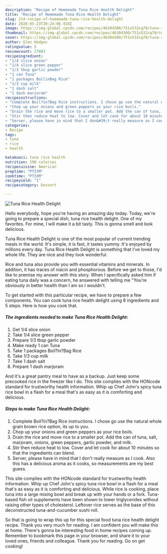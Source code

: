```yaml
---
description: "Recipe of Homemade Tuna Rice Health Delight"
title: "Recipe of Homemade Tuna Rice Health Delight"
slug: 214-recipe-of-homemade-tuna-rice-health-delight
date: 2020-05-23T20:24:06.918Z
image: https://img-global.cpcdn.com/recipes/46304300/751x532cq70/tuna-rice-health-delight-recipe-main-photo.jpg
thumbnail: https://img-global.cpcdn.com/recipes/46304300/751x532cq70/tuna-rice-health-delight-recipe-main-photo.jpg
cover: https://img-global.cpcdn.com/recipes/46304300/751x532cq70/tuna-rice-health-delight-recipe-main-photo.jpg
author: Glen Hodges
ratingvalue: 5
reviewcount: 27803
recipeingredient:
- "1/4 slice onion"
- "1/4 slice green pepper"
- "1/3 tbsp garlic powder"
- "1 can Tuna"
- "1 packages BoilinBag Rice"
- "1/3 cup milk"
- "1 dash salt"
- "1 dash marjoram"
recipeinstructions:
- "Complete Boil?in?Bag Rice instructions. I chose go use the natural whole grain brown rice option, its up to you."
- "Chop up your onions and green peppers as your rice boils."
- "Drain the rice and move rice to a smaller pot. Add the can of tuna, salt, marjoram, onions, green peppers, garlic powder, and milk."
- "Stir then reduce heat to low. Cover and let cook for about 10 minutes so that the ingredients can blend."
- "Server, please have in mind that I don&#39;t really measure as I cook. Also this has a delicious aroma as it cooks, so measurements are my best guess."
categories:
- Recipe
tags:
- tuna
- rice
- health

katakunci: tuna rice health 
nutrition: 190 calories
recipecuisine: American
preptime: "PT37M"
cooktime: "PT33M"
recipeyield: "1"
recipecategory: Dessert

---
```



![Tuna Rice Health Delight](https://img-global.cpcdn.com/recipes/46304300/751x532cq70/tuna-rice-health-delight-recipe-main-photo.jpg)

Hello everybody, hope you're having an amazing day today. Today, we're going to prepare a special dish, tuna rice health delight. One of my favorites. For mine, I will make it a bit tasty. This is gonna smell and look delicious.

Tuna Rice Health Delight is one of the most popular of current trending meals in the world. It's simple, it is fast, it tastes yummy. It's enjoyed by millions every day. Tuna Rice Health Delight is something that I've loved my whole life. They are nice and they look wonderful.

Rice and tuna also provide you with essential vitamins and minerals. In addition, it has traces of niacin and phosphorous. Before we get to those, I&#39;d like to premise my answer with this story. When I specifically asked him if eating tuna daily was a concern, he answered with telling me &#34;You&#39;re obviously in better health than I am so I wouldn&#39;t.


To get started with this particular recipe, we have to prepare a few components. You can cook tuna rice health delight using 8 ingredients and 5 steps. Here is how you cook that.

<!--inarticleads1-->

##### The ingredients needed to make Tuna Rice Health Delight:

1. Get 1/4 slice onion
1. Take 1/4 slice green pepper
1. Prepare 1/3 tbsp garlic powder
1. Make ready 1 can Tuna
1. Take 1 packages Boil?in?Bag Rice
1. Take 1/3 cup milk
1. Take 1 dash salt
1. Prepare 1 dash marjoram


And it&#39;s a great pantry meal to have as a backup. Just keep some precooked rice in the freezer like I do. This site complies with the HONcode standard for trustworthy health information. Whip up Chef John&#39;s spicy tuna rice bowl in a flash for a meal that&#39;s as easy as it is comforting and delicious. 

<!--inarticleads2-->

##### Steps to make Tuna Rice Health Delight:

1. Complete Boil?in?Bag Rice instructions. I chose go use the natural whole grain brown rice option, its up to you.
1. Chop up your onions and green peppers as your rice boils.
1. Drain the rice and move rice to a smaller pot. Add the can of tuna, salt, marjoram, onions, green peppers, garlic powder, and milk.
1. Stir then reduce heat to low. Cover and let cook for about 10 minutes so that the ingredients can blend.
1. Server, please have in mind that I don&#39;t really measure as I cook. Also this has a delicious aroma as it cooks, so measurements are my best guess.


This site complies with the HONcode standard for trustworthy health information. Whip up Chef John&#39;s spicy tuna rice bowl in a flash for a meal that&#39;s as easy as it is comforting and delicious. While rice is cooking, place tuna into a large mixing bowl and break up with your hands or a fork. Tuna-based fish oil supplements have been shown to lower triglycerides without raising other types of cholesterol. Leftover rice serves as the base of this deconstructed tuna-and-cucumber sushi roll. 

So that is going to wrap this up for this special food tuna rice health delight recipe. Thank you very much for reading. I am confident you will make this at home. There's gonna be interesting food in home recipes coming up. Remember to bookmark this page in your browser, and share it to your loved ones, friends and colleague. Thank you for reading. Go on get cooking!
